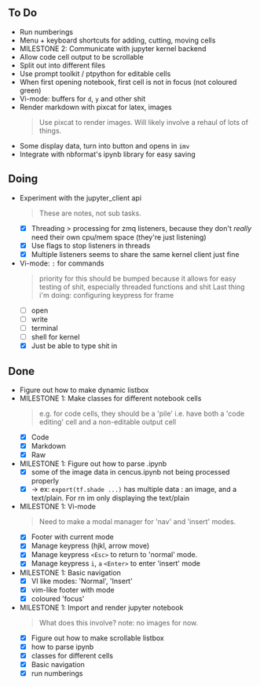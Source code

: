 ## To Do

- Run numberings 
- Menu + keyboard shortcuts for adding, cutting, moving cells 
- MILESTONE 2: Communicate with jupyter kernel backend
- Allow code cell output to be scrollable 
- Split out into different files
- Use prompt toolkit / ptpython for editable cells
- When first opening notebook, first cell is not in focus (not coloured green)
- Vi-mode: buffers for `d`, `y` and other shit
- Render markdown with pixcat for latex, images
    > Use pixcat to render images. Will likely involve a rehaul of lots of things. 
- Some display data, turn into button and opens in `imv`
- Integrate with nbformat's ipynb library for easy saving

## Doing

- Experiment with the jupyter_client api
    > These are notes, not sub tasks.
    * [x] Threading > processing for zmq listeners, because they don't *really* need their own cpu/mem space (they're just listening)
    * [x] Use flags to stop listeners in threads
    * [x] Multiple listeners seems to share the same kernel client just fine
- Vi-mode: `:` for commands
    > priority for this should be bumped because it allows for easy testing of shit, especially threaded functions and shit Last thing i'm doing: configuring keypress for frame
    * [ ] open
    * [ ] write
    * [ ] terminal
    * [ ] shell for kernel
    * [x] Just be able to type shit in

## Done

- Figure out how to make dynamic listbox
- MILESTONE 1: Make classes for different notebook cells
    > e.g. for code cells, they should be a 'pile' i.e. have both a 'code editing' cell and a non-editable output cell
    * [x] Code
    * [x] Markdown
    * [x] Raw
- MILESTONE 1: Figure out how to parse .ipynb
    * [x] some of the image data in cencus.ipynb not being processed properly
    * [x] -> ex: `export(tf.shade ...)` has multiple data : an image, and a text/plain. For rn im only displaying the text/plain
- MILESTONE 1: Vi-mode
    > Need to make a modal manager for 'nav' and 'insert' modes.
    * [x] Footer with current mode
    * [x] Manage keypress (hjkl, arrow move)
    * [x] Manage keypress `<Esc>` to return to 'normal' mode. 
    * [x] Manage keypress `i`, `a` `<Enter>` to enter 'insert' mode
- MILESTONE 1: Basic navigation
    * [x] VI like modes: 'Normal', 'Insert'
    * [x] vim-like footer with mode
    * [x] coloured 'focus' 
- MILESTONE 1: Import and render jupyter notebook
    > What does this involve? note: no images for now.
    * [x] Figure out how to make scrollable listbox
    * [x] how to parse ipynb
    * [x] classes for different cells
    * [x] Basic navigation
    * [x] run numberings
